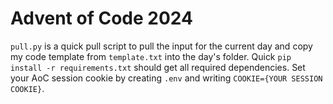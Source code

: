# Advent of Code 2024

`pull.py` is a quick pull script to pull the input for the current day and copy my code template from `template.txt` into the day's folder. Quick `pip install -r requirements.txt` should get all required dependencies. Set your AoC session cookie by creating `.env` and writing `COOKIE={YOUR SESSION COOKIE}`.

